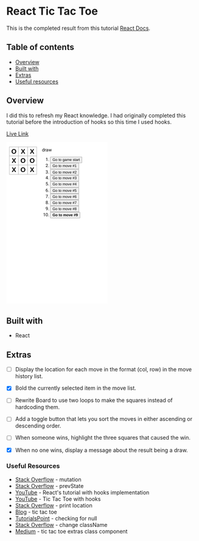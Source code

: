 # React Tic Tac Toe

This is the completed result from this tutorial  [React Docs](https://reactjs.org/tutorial/tutorial.html).

## Table of contents

- [Overview](#overview)
- [Built with](#built-with)
- [Extras](#extras)
- [Useful resources](#useful-resources)

## Overview

I did this to refresh my React knowledge.  I  had originally completed this tutorial before the introduction of hooks so this time I used hooks.

[Live Link](https://jdegand.github.io/react-tic-tac-toe)

![](react-tic-tac-toe.png)

## Built with

- React
 
## Extras

- [ ] Display the location for each move in the format (col, row) in the move history list.
- [x] Bold the currently selected item in the move list.
- [ ] Rewrite Board to use two loops to make the squares instead of hardcoding them.
- [ ] Add a toggle button that lets you sort the moves in either ascending or descending order.
- [ ] When someone wins, highlight the three squares that caused the win.
- [x] When no one wins, display a message about the result being a draw.


### Useful Resources 

- [Stack Overflow](https://stackoverflow.com/questions/60230221/how-can-i-update-this-state-without-mutating-the-array?rq=1) - mutation
- [Stack Overflow](https://stackoverflow.com/questions/55823296/reactjs-prevstate-in-the-new-usestate-react-hook) - prevState
- [YouTube](https://www.youtube.com/watch?v=08r9mDQvXpU) - React's tutorial with hooks implementation
- [YouTube](https://www.youtube.com/watch?v=3P8orW_DeEw) - Tic Tac Toe with hooks
- [Stack Overflow](https://stackoverflow.com/questions/58137005/tic-tac-toe-react-js-not-able-to-print-location) - print location
- [Blog](https://kyleshevlin.com/tic-tac-toe) - tic tac toe
- [TutorialsPoint](https://www.tutorialspoint.com/is-there-any-way-to-check-if-there-is-a-null-value-in-an-object-or-array-in-javascript) - checking for null
- [Stack Overflow](https://stackoverflow.com/questions/65454349/change-classname-after-mapping-a-list-react-js) - change className 
- [Medium](https://medium.com/@thekevinwang/react-%EF%B8%8F-tic-tac-toe-%EF%B8%8F%E2%83%A3-extras-88e68f025772) - tic tac toe extras class component
